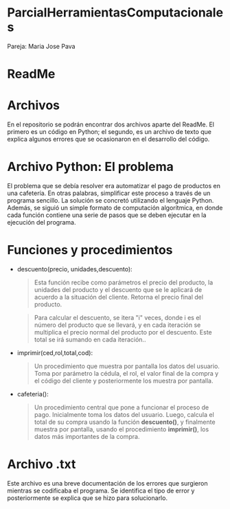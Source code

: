 # ParcialHerramientasComputacionales
Pareja: Maria Jose Pava
# ReadMe


# Archivos

En el repositorio se podrán encontrar dos archivos aparte del ReadMe. El primero es un código en Python; el segundo, es un archivo de texto que explica algunos errores que se ocasionaron en el desarrollo del código.


# Archivo Python: El problema

El problema que se debía resolver era automatizar el pago de productos en una cafetería. En otras palabras, simplificar este proceso a través de un programa sencillo. La solución se concretó utilizando el lenguaje Python. Además, se siguió un simple formato de computación algorítmica, en donde cada función contiene una serie de pasos que se deben ejecutar en la ejecución del programa.

# Funciones y procedimientos

- descuento(precio, unidades,descuento):
	> Esta función recibe como parámetros el precio del producto, la unidades del producto y el descuento que se le aplicará de acuerdo a la situación del cliente. Retorna el precio final del producto.
	
	> Para calcular el descuento, se itera "i" veces, donde i es el número del producto que se llevará, y en cada iteración se multiplica el precio normal del producto por el descuento. Este total se irá sumando en cada iteración..
	
- imprimir(ced,rol,total,cod):
	> Un procedimiento que muestra por pantalla los datos del usuario. Toma por parámetro la cédula, el rol, el valor final de la compra y el código del cliente y posteriormente los muestra por pantalla.
- cafeteria():
	> Un procedimiento central que pone a funcionar el proceso de pago. Inicialmente toma los datos del usuario. Luego, calcula el total de su compra usando la función **descuento()**, y finalmente muestra por pantalla, usando el procedimiento **imprimir()**, los datos más importantes de la compra.

# Archivo .txt

Este archivo es una breve documentación de los errores que surgieron mientras se codificaba el programa. Se identifica el tipo de error y posteriormente se explica que se hizo para solucionarlo.



